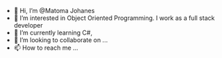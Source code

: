 - 👋 Hi, I’m @Matoma Johanes
- 👀 I’m interested in Object Oriented Programming. I work as a full stack developer
- 🌱 I’m currently learning C#,
- 💞️ I’m looking to collaborate on ...
- 📫 How to reach me ...

<!---
Matoma12/Matoma12 is a ✨ special ✨ repository because its `README.md` (this file) appears on your GitHub profile.
You can click the Preview link to take a look at your changes.
--->

